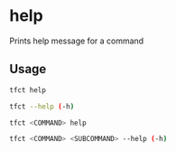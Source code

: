# help

Prints help message for a command

## Usage

```bash
tfct help
```

```bash
tfct --help (-h)
```

```bash
tfct <COMMAND> help
```

```bash
tfct <COMMAND> <SUBCOMMAND> --help (-h)
```